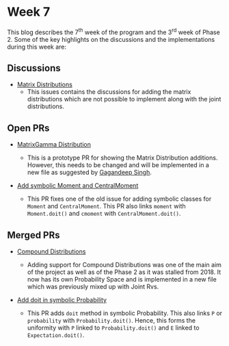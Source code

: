 # Week 7
This blog describes the 7<sup>th</sup> week of the program and the 3<sup>rd</sup> week of Phase 2. Some of the key highlights on the discussions and the implementations during this week are:

## Discussions

* [Matrix Distributions](https://github.com/sympy/sympy/issues/19723)
  * This issues contains the discussions for adding the matrix distributions which are not possible to implement along with the joint distributions.

## Open PRs

* [MatrixGamma Distribution](https://github.com/sympy/sympy/pull/19734)
  * This is a prototype PR for showing the Matrix Distribution additions. However, this needs to be changed and will be implemented in a new file as suggested by [Gagandeep Singh](https://github.com/czgdp1807).

* [Add symbolic Moment and CentralMoment](https://github.com/sympy/sympy/pull/19724)
  * This PR fixes one of the old issue for adding symbolic classes for `Moment` and `CentralMoment`. This PR also links `moment` with `Moment.doit()` and `cmoment` with `CentralMoment.doit()`.

## Merged PRs

* [Compound Distributions](https://github.com/sympy/sympy/pull/19648)
  * Adding support for Compound Distributions was one of the main aim of the project as well as of the Phase 2 as it was stalled from 2018. It now has its own Probability Space and is implemented in a new file which was previously mixed up with Joint Rvs.

* [Add doit in symbolic Probability](https://github.com/sympy/sympy/pull/19696)
  * This PR adds `doit` method in symbolic Probability. This also links `P` or `probability` with `Probability.doit()`. Hence, this forms the uniformity with `P` linked to `Probability.doit()` and `E` linked to `Expectation.doit()`.
